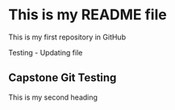 # This is my README file
This is my first repository in GitHub

Testing - Updating file

## Capstone Git Testing
This is my second heading
